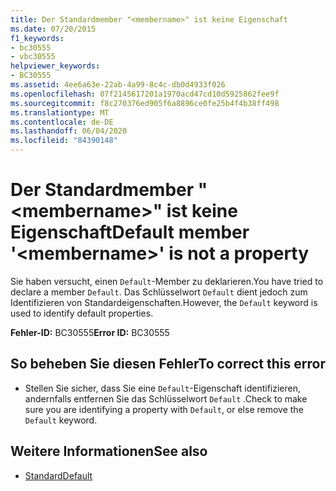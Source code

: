 ```yaml
---
title: Der Standardmember "<membername>" ist keine Eigenschaft
ms.date: 07/20/2015
f1_keywords:
- bc30555
- vbc30555
helpviewer_keywords:
- BC30555
ms.assetid: 4ee6a63e-22ab-4a99-8c4c-db0d4933f026
ms.openlocfilehash: 07f2145617201a1970acd47cd10d5925862fee9f
ms.sourcegitcommit: f8c270376ed905f6a8896ce0fe25b4f4b38ff498
ms.translationtype: MT
ms.contentlocale: de-DE
ms.lasthandoff: 06/04/2020
ms.locfileid: "84390148"
---
```

# <a name="default-member-membername-is-not-a-property"></a><span data-ttu-id="f3b31-102">Der Standardmember "\<membername>" ist keine Eigenschaft</span><span class="sxs-lookup"><span data-stu-id="f3b31-102">Default member '\<membername>' is not a property</span></span>
<span data-ttu-id="f3b31-103">Sie haben versucht, einen `Default`-Member zu deklarieren.</span><span class="sxs-lookup"><span data-stu-id="f3b31-103">You have tried to declare a member `Default`.</span></span> <span data-ttu-id="f3b31-104">Das Schlüsselwort `Default` dient jedoch zum Identifizieren von Standardeigenschaften.</span><span class="sxs-lookup"><span data-stu-id="f3b31-104">However, the `Default` keyword is used to identify default properties.</span></span>  
  
 <span data-ttu-id="f3b31-105">**Fehler-ID:** BC30555</span><span class="sxs-lookup"><span data-stu-id="f3b31-105">**Error ID:** BC30555</span></span>  
  
## <a name="to-correct-this-error"></a><span data-ttu-id="f3b31-106">So beheben Sie diesen Fehler</span><span class="sxs-lookup"><span data-stu-id="f3b31-106">To correct this error</span></span>  
  
- <span data-ttu-id="f3b31-107">Stellen Sie sicher, dass Sie eine `Default`-Eigenschaft identifizieren, andernfalls entfernen Sie das Schlüsselwort `Default` .</span><span class="sxs-lookup"><span data-stu-id="f3b31-107">Check to make sure you are identifying a property with `Default`, or else remove the `Default` keyword.</span></span>  
  
## <a name="see-also"></a><span data-ttu-id="f3b31-108">Weitere Informationen</span><span class="sxs-lookup"><span data-stu-id="f3b31-108">See also</span></span>

- [<span data-ttu-id="f3b31-109">Standard</span><span class="sxs-lookup"><span data-stu-id="f3b31-109">Default</span></span>](../language-reference/modifiers/default.md)
